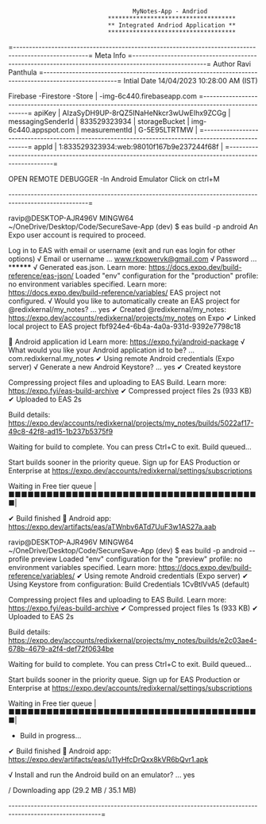                                        MyNotes-App - Andriod
                                ************************************
                                ** Integrated Andriod Application **
                                ************************************

=-----------------------------------------------------------------------------------------------------=
Meta Info
=-----------------------------------------------------------------------------------------------------=
Author Ravi Panthula
=-----------------------------------------------------------------------------------------------------=
Intial
Date 14/04/2023 10:28:00 AM (IST)

Firebase
-Firestore
-Store |
-img-6c440.firebaseapp.com
=-----------------------------------------------------------------------------------------------------=
apiKey | AIzaSyDH9UP-8rQZ5INaHeNkcr3wUwEIhx9ZCGg | messagingSenderId | 833529323934 |
storageBucket | img-6c440.appspot.com | measurementId | G-5E95LTRTMW |
=-----------------------------------------------------------------------------------------------------=
appId | 1:833529323934:web:98010f167b9e237244f68f |
=-----------------------------------------------------------------------------------------------------=

OPEN REMOTE DEBUGGER
-In Android Emulator Click on ctrl+M

-------------------------------------------------------------------------------------------------------=

ravip@DESKTOP-AJR496V MINGW64 ~/OneDrive/Desktop/Code/SecureSave-App (dev)
$ eas build -p android
An Expo user account is required to proceed.

Log in to EAS with email or username (exit and run eas login for other options)
√ Email or username ... www.rkpowervk@gmail.com
√ Password ... \***\*\*\*\*\***
√ Generated eas.json. Learn more: https://docs.expo.dev/build-reference/eas-json/
Loaded "env" configuration for the "production" profile: no environment variables specified. Learn more: https://docs.expo.dev/build-reference/variables/
EAS project not configured.
√ Would you like to automatically create an EAS project for @redixkernal/my_notes? ... yes
✔ Created @redixkernal/my_notes: https://expo.dev/accounts/redixkernal/projects/my_notes on Expo
✔ Linked local project to EAS project fbf924e4-6b4a-4a0a-931d-9392e7798c18

📝 Android application id Learn more: https://expo.fyi/android-package
√ What would you like your Android application id to be? ... com.redixkernal.my_notes
✔ Using remote Android credentials (Expo server)
√ Generate a new Android Keystore? ... yes
✔ Created keystore

Compressing project files and uploading to EAS Build. Learn more: https://expo.fyi/eas-build-archive
✔ Compressed project files 2s (933 KB)
✔ Uploaded to EAS 2s

Build details: https://expo.dev/accounts/redixkernal/projects/my_notes/builds/5022af17-49c8-42f8-ad15-1b237b5375f9

Waiting for build to complete. You can press Ctrl+C to exit.
Build queued...

Start builds sooner in the priority queue.
Sign up for EAS Production or Enterprise at https://expo.dev/accounts/redixkernal/settings/subscriptions

Waiting in Free tier queue
|■■■■■■■■■■■■■■■■■■■■■■■■■■■■■■■■■■■■■■■■|

✔ Build finished
🤖 Android app:
https://expo.dev/artifacts/eas/aTWnbv6ATd7UuF3w1AS27a.aab

ravip@DESKTOP-AJR496V MINGW64 ~/OneDrive/Desktop/Code/SecureSave-App (dev)
$ eas build -p android --profile preview
Loaded "env" configuration for the "preview" profile: no environment variables specified. Learn more: https://docs.expo.dev/build-reference/variables/
✔ Using remote Android credentials (Expo server)
✔ Using Keystore from configuration: Build Credentials 1CvBtlVvA5 (default)

Compressing project files and uploading to EAS Build. Learn more: https://expo.fyi/eas-build-archive
✔ Compressed project files 1s (933 KB)
✔ Uploaded to EAS 2s

Build details: https://expo.dev/accounts/redixkernal/projects/my_notes/builds/e2c03ae4-678b-4679-a2f4-def72f0634be

Waiting for build to complete. You can press Ctrl+C to exit.
Build queued...

Start builds sooner in the priority queue.
Sign up for EAS Production or Enterprise at https://expo.dev/accounts/redixkernal/settings/subscriptions

Waiting in Free tier queue
|■■■■■■■■■■■■■■■■■■■■■■■■■■■■■■■■■■■■■■■■|

- Build in progress...

✔ Build finished
🤖 Android app:
https://expo.dev/artifacts/eas/u11yHfcDrQxx8kVR6bQvr1.apk

√ Install and run the Android build on an emulator? ... yes

/ Downloading app (29.2 MB / 35.1 MB)

-----------------------------------------------------------------------------------------------------------=
